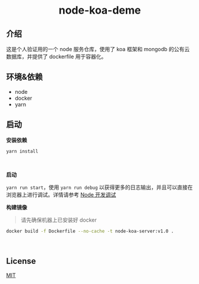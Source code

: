 <h1 style="text-align: center">node-koa-deme</h1>

## 介绍

这是个人验证用的一个 node 服务仓库，使用了 koa 框架和 mongodb 的公有云数据库，并提供了 dockerfile 用于容器化。

## 环境&依赖

- node
- docker
- yarn

## 启动

**安装依赖**

`yarn install`

<br>

**启动**

`yarn run start`，使用 `yarn run debug` 以获得更多的日志输出，并且可以直接在浏览器上进行调试。详情请参考 [Node 开发调试](https://chenshenhai.github.io/koa2-note/note/debug/info.html)

**构建镜像**

> 请先确保机器上已安装好 docker

```zsh
docker build -f Dockerfile --no-cache -t node-koa-server:v1.0 .
```

<br>

## License

[MIT](https://choosealicense.com/licenses/mit/)
